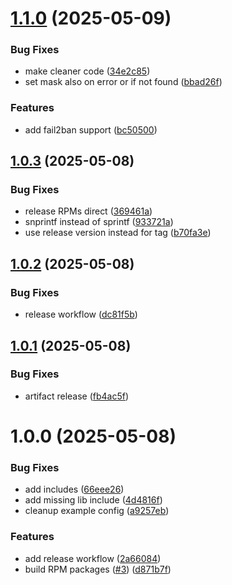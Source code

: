 # [1.1.0](https://github.com/adlerre/mod_repudiator/compare/v1.0.3...v1.1.0) (2025-05-09)


### Bug Fixes

* make cleaner code ([34e2c85](https://github.com/adlerre/mod_repudiator/commit/34e2c85a006fdb62e68517f096e6f8ed6668f2c5))
* set mask also on error or if not found ([bbad26f](https://github.com/adlerre/mod_repudiator/commit/bbad26f256d922fbb26981b55483b42476143c3d))


### Features

* add fail2ban support ([bc50500](https://github.com/adlerre/mod_repudiator/commit/bc5050072bb5d63ec0c0da251e671a1092ef1ee2))

## [1.0.3](https://github.com/adlerre/mod_repudiator/compare/v1.0.2...v1.0.3) (2025-05-08)


### Bug Fixes

* release RPMs direct ([369461a](https://github.com/adlerre/mod_repudiator/commit/369461a2f19e494c1a1707d39517fe861fd64efb))
* snprintf instead of sprintf ([933721a](https://github.com/adlerre/mod_repudiator/commit/933721a5d985364951072faf46121cdeb1872ec6))
* use release version instead for tag ([b70fa3e](https://github.com/adlerre/mod_repudiator/commit/b70fa3ee4bdd4a6450e2608c4bc07962429e37ac))

## [1.0.2](https://github.com/adlerre/mod_repudiator/compare/v1.0.1...v1.0.2) (2025-05-08)


### Bug Fixes

* release workflow ([dc81f5b](https://github.com/adlerre/mod_repudiator/commit/dc81f5b479c2b8ae5896a6b051e985529b11805c))

## [1.0.1](https://github.com/adlerre/mod_repudiator/compare/v1.0.0...v1.0.1) (2025-05-08)


### Bug Fixes

* artifact release ([fb4ac5f](https://github.com/adlerre/mod_repudiator/commit/fb4ac5f75cc9c37c77bc8ee909231ccb14014a5a))

# 1.0.0 (2025-05-08)


### Bug Fixes

* add includes ([66eee26](https://github.com/adlerre/mod_repudiator/commit/66eee26a4bda92347c3d6be061d82a5505e68aee))
* add missing lib include ([4d4816f](https://github.com/adlerre/mod_repudiator/commit/4d4816fea92a999acef15b28c2ebdf1fc628b265))
* cleanup example config ([a9257eb](https://github.com/adlerre/mod_repudiator/commit/a9257eb424df5a6c4965f1af51e695f9a7251d6e))


### Features

* add release workflow ([2a66084](https://github.com/adlerre/mod_repudiator/commit/2a66084ad5ffc501c371ae9af88b44fbc81fa5b5))
* build RPM packages ([#3](https://github.com/adlerre/mod_repudiator/issues/3)) ([d871b7f](https://github.com/adlerre/mod_repudiator/commit/d871b7f686c988bd2394ee7b88e03d220b760981))

